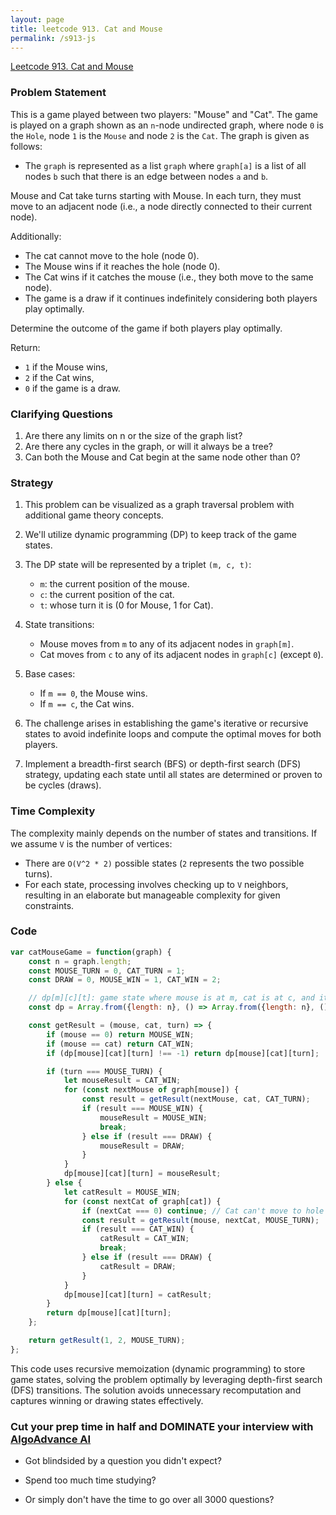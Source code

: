```yaml
---
layout: page
title: leetcode 913. Cat and Mouse
permalink: /s913-js
---
```

[Leetcode 913. Cat and Mouse](https://algoadvance.github.io/algoadvance/l913)
### Problem Statement

This is a game played between two players: "Mouse" and "Cat". The game is played on a graph shown as an `n`-node undirected graph, where node `0` is the `Hole`, node `1` is the `Mouse` and node `2` is the `Cat`. The graph is given as follows:

- The `graph` is represented as a list `graph` where `graph[a]` is a list of all nodes `b` such that there is an edge between nodes `a` and `b`.

Mouse and Cat take turns starting with Mouse. In each turn, they must move to an adjacent node (i.e., a node directly connected to their current node). 

Additionally:
- The cat cannot move to the hole (node 0).
- The Mouse wins if it reaches the hole (node 0).
- The Cat wins if it catches the mouse (i.e., they both move to the same node).
- The game is a draw if it continues indefinitely considering both players play optimally.

Determine the outcome of the game if both players play optimally.

Return:
- `1` if the Mouse wins,
- `2` if the Cat wins,
- `0` if the game is a draw.

### Clarifying Questions
1. Are there any limits on n or the size of the graph list?
2. Are there any cycles in the graph, or will it always be a tree?
3. Can both the Mouse and Cat begin at the same node other than 0?

### Strategy
1. This problem can be visualized as a graph traversal problem with additional game theory concepts. 
2. We'll utilize dynamic programming (DP) to keep track of the game states.
3. The DP state will be represented by a triplet `(m, c, t)`:
   - `m`: the current position of the mouse.
   - `c`: the current position of the cat.
   - `t`: whose turn it is (0 for Mouse, 1 for Cat).
4. State transitions:
   - Mouse moves from `m` to any of its adjacent nodes in `graph[m]`.
   - Cat moves from `c` to any of its adjacent nodes in `graph[c]` (except `0`).

5. Base cases:
   - If `m == 0`, the Mouse wins.
   - If `m == c`, the Cat wins.

6. The challenge arises in establishing the game's iterative or recursive states to avoid indefinite loops and compute the optimal moves for both players.
7. Implement a breadth-first search (BFS) or depth-first search (DFS) strategy, updating each state until all states are determined or proven to be cycles (draws).

### Time Complexity
The complexity mainly depends on the number of states and transitions. If we assume `V` is the number of vertices:
- There are `O(V^2 * 2)` possible states (`2` represents the two possible turns).
- For each state, processing involves checking up to `V` neighbors, resulting in an elaborate but manageable complexity for given constraints.

### Code

```javascript
var catMouseGame = function(graph) {
    const n = graph.length;
    const MOUSE_TURN = 0, CAT_TURN = 1;
    const DRAW = 0, MOUSE_WIN = 1, CAT_WIN = 2;

    // dp[m][c][t]: game state where mouse is at m, cat is at c, and it's turn t.
    const dp = Array.from({length: n}, () => Array.from({length: n}, () => Array(2).fill(-1)));

    const getResult = (mouse, cat, turn) => {
        if (mouse == 0) return MOUSE_WIN;
        if (mouse == cat) return CAT_WIN;
        if (dp[mouse][cat][turn] !== -1) return dp[mouse][cat][turn];

        if (turn === MOUSE_TURN) {
            let mouseResult = CAT_WIN;
            for (const nextMouse of graph[mouse]) {
                const result = getResult(nextMouse, cat, CAT_TURN);
                if (result === MOUSE_WIN) {
                    mouseResult = MOUSE_WIN;
                    break;
                } else if (result === DRAW) {
                    mouseResult = DRAW;
                }
            }
            dp[mouse][cat][turn] = mouseResult;
        } else {
            let catResult = MOUSE_WIN;
            for (const nextCat of graph[cat]) {
                if (nextCat === 0) continue; // Cat can't move to hole
                const result = getResult(mouse, nextCat, MOUSE_TURN);
                if (result === CAT_WIN) {
                    catResult = CAT_WIN;
                    break;
                } else if (result === DRAW) {
                    catResult = DRAW;
                }
            }
            dp[mouse][cat][turn] = catResult;
        }
        return dp[mouse][cat][turn];
    };

    return getResult(1, 2, MOUSE_TURN);
};
```

This code uses recursive memoization (dynamic programming) to store game states, solving the problem optimally by leveraging depth-first search (DFS) transitions. The solution avoids unnecessary recomputation and captures winning or drawing states effectively.


### Cut your prep time in half and DOMINATE your interview with [AlgoAdvance AI](https://algoAdvance.com)

- Got blindsided by a question you didn't expect?

- Spend too much time studying?

- Or simply don't have the time to go over all 3000 questions?

